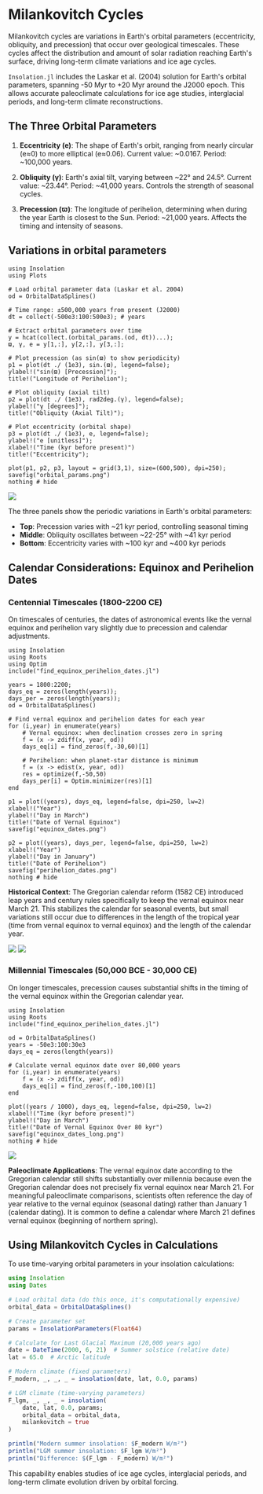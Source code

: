 # Milankovitch Cycles

Milankovitch cycles are variations in Earth's orbital parameters (eccentricity, obliquity, and precession) that occur over geological timescales. These cycles affect the distribution and amount of solar radiation reaching Earth's surface, driving long-term climate variations and ice age cycles.

`Insolation.jl` includes the Laskar et al. (2004) solution for Earth's orbital parameters, spanning -50 Myr to +20 Myr around the J2000 epoch. This allows accurate paleoclimate calculations for ice age studies, interglacial periods, and long-term climate reconstructions.

## The Three Orbital Parameters

1. **Eccentricity (e)**: The shape of Earth's orbit, ranging from nearly circular (e≈0) to more elliptical (e≈0.06). Current value: ~0.0167. Period: ~100,000 years.

2. **Obliquity (γ)**: Earth's axial tilt, varying between ~22° and 24.5°. Current value: ~23.44°. Period: ~41,000 years. Controls the strength of seasonal cycles.

3. **Precession (ϖ)**: The longitude of perihelion, determining when during the year Earth is closest to the Sun. Period: ~21,000 years. Affects the timing and intensity of seasons.

## Variations in orbital parameters
```@example orbital_variations
using Insolation
using Plots

# Load orbital parameter data (Laskar et al. 2004)
od = OrbitalDataSplines()

# Time range: ±500,000 years from present (J2000)
dt = collect(-500e3:100:500e3); # years

# Extract orbital parameters over time
y = hcat(collect.(orbital_params.(od, dt))...);
ϖ, γ, e = y[1,:], y[2,:], y[3,:];

# Plot precession (as sin(ϖ) to show periodicity)
p1 = plot(dt ./ (1e3), sin.(ϖ), legend=false);
ylabel!("sin(ϖ) [Precession]");
title!("Longitude of Perihelion");

# Plot obliquity (axial tilt)
p2 = plot(dt ./ (1e3), rad2deg.(γ), legend=false);
ylabel!("γ [degrees]");
title!("Obliquity (Axial Tilt)");

# Plot eccentricity (orbital shape)
p3 = plot(dt ./ (1e3), e, legend=false);
ylabel!("e [unitless]");
xlabel!("Time (kyr before present)")
title!("Eccentricity");

plot(p1, p2, p3, layout = grid(3,1), size=(600,500), dpi=250);
savefig("orbital_params.png")
nothing # hide
```
![](orbital_params.png)

The three panels show the periodic variations in Earth's orbital parameters:
- **Top**: Precession varies with ~21 kyr period, controlling seasonal timing
- **Middle**: Obliquity oscillates between ~22-25° with ~41 kyr period
- **Bottom**: Eccentricity varies with ~100 kyr and ~400 kyr periods


## Calendar Considerations: Equinox and Perihelion Dates

### Centennial Timescales (1800-2200 CE)

On timescales of centuries, the dates of astronomical events like the vernal equinox and perihelion vary slightly due to precession and calendar adjustments.

```@example equinox_perihelion
using Insolation
using Roots
using Optim
include("find_equinox_perihelion_dates.jl")

years = 1800:2200;
days_eq = zeros(length(years));
days_per = zeros(length(years));
od = OrbitalDataSplines()

# Find vernal equinox and perihelion dates for each year
for (i,year) in enumerate(years)
    # Vernal equinox: when declination crosses zero in spring
    f = (x -> zdiff(x, year, od))
    days_eq[i] = find_zeros(f,-30,60)[1]

    # Perihelion: when planet-star distance is minimum
    f = (x -> edist(x, year, od))
    res = optimize(f,-50,50)
    days_per[i] = Optim.minimizer(res)[1]
end

p1 = plot((years), days_eq, legend=false, dpi=250, lw=2)
xlabel!("Year")
ylabel!("Day in March")
title!("Date of Vernal Equinox")
savefig("equinox_dates.png")

p2 = plot((years), days_per, legend=false, dpi=250, lw=2)
xlabel!("Year")
ylabel!("Day in January")
title!("Date of Perihelion")
savefig("perihelion_dates.png")
nothing # hide
```

**Historical Context**: The Gregorian calendar reform (1582 CE) introduced leap years and century rules specifically to keep the vernal equinox near March 21. This stabilizes the calendar for seasonal events, but small variations still occur due to differences in the length of the tropical year (time from vernal equinox to vernal equinox) and the length of the calendar year.

![](equinox_dates.png)
![](perihelion_dates.png)

### Millennial Timescales (50,000 BCE - 30,000 CE)

On longer timescales, precession causes substantial shifts in the timing of the vernal equinox within the Gregorian calendar year.

```@example equinox_long
using Insolation
using Roots
include("find_equinox_perihelion_dates.jl")

od = OrbitalDataSplines()
years = -50e3:100:30e3 
days_eq = zeros(length(years)) 

# Calculate vernal equinox date over 80,000 years
for (i,year) in enumerate(years) 
    f = (x -> zdiff(x, year, od)) 
    days_eq[i] = find_zeros(f,-100,100)[1] 
end 

plot((years / 1000), days_eq, legend=false, dpi=250, lw=2) 
xlabel!("Time (kyr before present)") 
ylabel!("Day in March") 
title!("Date of Vernal Equinox Over 80 kyr") 
savefig("equinox_dates_long.png") 
nothing # hide
```
![](equinox_dates_long.png)

**Paleoclimate Applications**: The vernal equinox date according to the Gregorian calendar still shifts substantially over millennia because even the Gregorian calendar does not precisely fix vernal equinox near March 21. For meaningful paleoclimate comparisons, scientists often reference the day of year relative to the vernal equinox (seasonal dating) rather than January 1 (calendar dating). It is common to define a calendar where March 21 defines vernal equinox (beginning of northern spring).

## Using Milankovitch Cycles in Calculations

To use time-varying orbital parameters in your insolation calculations:

```julia
using Insolation
using Dates

# Load orbital data (do this once, it's computationally expensive)
orbital_data = OrbitalDataSplines()

# Create parameter set
params = InsolationParameters(Float64)

# Calculate for Last Glacial Maximum (20,000 years ago)
date = DateTime(2000, 6, 21)  # Summer solstice (relative date)
lat = 65.0  # Arctic latitude

# Modern climate (fixed parameters)
F_modern, _, _, _ = insolation(date, lat, 0.0, params)

# LGM climate (time-varying parameters)
F_lgm, _, _, _ = insolation(
    date, lat, 0.0, params;
    orbital_data = orbital_data,
    milankovitch = true
)

println("Modern summer insolation: $F_modern W/m²")
println("LGM summer insolation: $F_lgm W/m²")
println("Difference: $(F_lgm - F_modern) W/m²")
```

This capability enables studies of ice age cycles, interglacial periods, and long-term climate evolution driven by orbital forcing.

